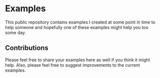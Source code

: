 # Examples

This public repository contains examples I created at some point in time to help someone and hopefully one of these examples might help you too some day.

## Contributions

Please feel free to share your examples here as well if you think it might help.
Also, please feel free to suggest improvements to the current examples.